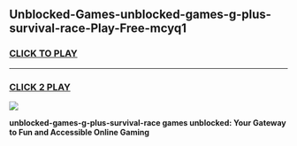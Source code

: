 
## Unblocked-Games-unblocked-games-g-plus-survival-race-Play-Free-mcyq1
<h3>
<a href="https://premium76.site?title=unblocked-games-g-plus-survival-race&ref=20M">CLICK TO PLAY</a></h3>
<hr>

<h3>
<a href="https://premium76.site?title=unblocked-games-g-plus-survival-race&ref=20M">CLICK 2 PLAY</a>
  
</h3>

<a href="https://premium76.site?title=unblocked-games-g-plus-survival-race&ref=19M"><img src="https://clearcache.store/games.png"></a>


**unblocked-games-g-plus-survival-race games unblocked: Your Gateway to Fun and Accessible Online Gaming**
